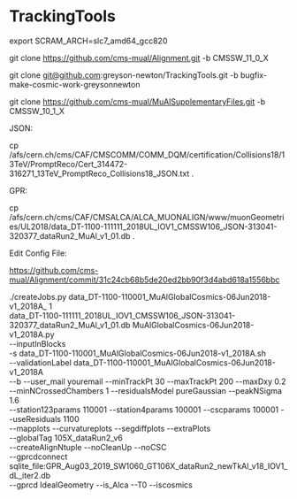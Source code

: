 # TrackingTools

export SCRAM_ARCH=slc7_amd64_gcc820

git clone https://github.com/cms-mual/Alignment.git -b CMSSW_11_0_X

git clone git@github.com:greyson-newton/TrackingTools.git -b bugfix-make-cosmic-work-greysonnewton

git clone https://github.com/cms-mual/MuAlSupplementaryFiles.git -b CMSSW_10_1_X


JSON:

cp /afs/cern.ch/cms/CAF/CMSCOMM/COMM_DQM/certification/Collisions18/13TeV/PromptReco/Cert_314472-316271_13TeV_PromptReco_Collisions18_JSON.txt .

GPR:

cp /afs/cern.ch/cms/CAF/CMSALCA/ALCA_MUONALIGN/www/muonGeometries/UL2018/data_DT-1100-111111_2018UL_IOV1_CMSSW106_JSON-313041-320377_dataRun2_MuAl_v1_01.db .

Edit Config File:

https://github.com/cms-mual/Alignment/commit/31c24cb68b5de20ed2bb90f3d4abd618a1556bbc

./createJobs.py data_DT-1100-110001_MuAlGlobalCosmics-06Jun2018-v1_2018A_ 1 \
data_DT-1100-111111_2018UL_IOV1_CMSSW106_JSON-313041-320377_dataRun2_MuAl_v1_01.db MuAlGlobalCosmics-06Jun2018-v1_2018A.py \
--inputInBlocks \
-s data_DT-1100-110001_MuAlGlobalCosmics-06Jun2018-v1_2018A.sh \
--validationLabel data_DT-1100-110001_MuAlGlobalCosmics-06Jun2018-v1_2018A \
--b --user_mail youremail --minTrackPt 30 --maxTrackPt 200 --maxDxy 0.2 \
--minNCrossedChambers 1 --residualsModel pureGaussian --peakNSigma 1.6 \
--station123params 110001 --station4params 100001 --cscparams 100001 --useResiduals 1100 \
--mapplots --curvatureplots --segdiffplots --extraPlots \
--globalTag 105X_dataRun2_v6 \
--createAlignNtuple --noCleanUp --noCSC \
--gprcdconnect sqlite_file:GPR_Aug03_2019_SW1060_GT106X_dataRun2_newTkAl_v18_IOV1_dL_iter2.db \
--gprcd IdealGeometry --is_Alca --T0 --iscosmics

